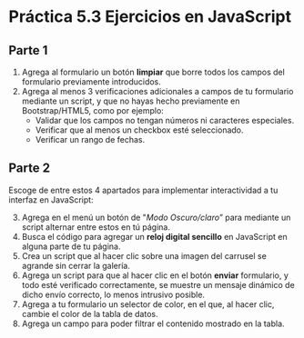 # Práctica 5.3 Ejercicios en JavaScript

## Parte 1

1.  Agrega al formulario un botón **limpiar** que borre todos los campos del formulario previamente introducidos.
2.  Agrega al menos 3 verificaciones adicionales a campos de tu formulario mediante un script, y que no hayas hecho previamente en Bootstrap/HTML5, como por ejemplo:
    -   Validar que los campos no tengan números ni caracteres especiales.
    -   Verificar que al menos un checkbox esté seleccionado.
    -   Verificar un rango de fechas.


## Parte 2

Escoge de entre estos 4 apartados para implementar interactividad a tu interfaz en JavaScript:

3.  Agrega en el menú un botón de "*Modo Oscuro/claro*” para mediante un script alternar entre estos en tú página.
4.  Busca el código para agregar un **reloj digital sencillo** en JavaScript en alguna parte de tu página.
5.  Crea un script que al hacer clic sobre una imagen del carrusel se agrande sin cerrar la galería.
6.  Agrega un script para que al hacer clic en el botón **enviar** formulario, y todo esté verificado correctamente, se muestre un mensaje dinámico de dicho envío correcto, lo menos intrusivo posible.
7.  Agrega a tu formulario un selector de color, en el que, al hacer clic, cambie el color de la tabla de datos.
8.  Agrega un campo para poder filtrar el contenido mostrado en la tabla.
